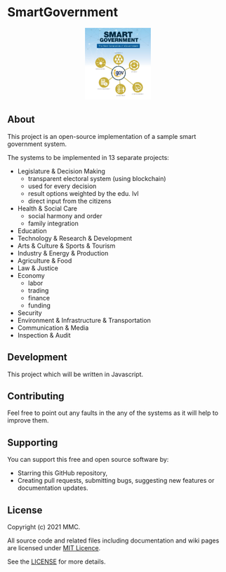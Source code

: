 # SmartGovernment

<p align="center">
  <a href="https://github.com/mmcil/SmartGovernment">
     <img src="/logo/logo.jpg" width="150" title="SmartGovernment">
   </a>
</p>

## About

This project is an open-source implementation of a sample smart government system. 

The systems to be implemented in 13 separate projects: 

- Legislature & Decision Making
    * transparent electoral system (using blockchain)
    * used for every decision
    * result options weighted by the edu. lvl
    * direct input from the citizens
- Health & Social Care
    * social harmony and order
    * family integration
- Education
- Technology & Research & Development
- Arts & Culture & Sports & Tourism
- Industry & Energy & Production
- Agriculture & Food
- Law & Justice
- Economy
    * labor
    * trading
    * finance
    * funding
- Security
- Environment & Infrastructure & Transportation
- Communication & Media
- Inspection & Audit

## Development
This project which will be written in Javascript. 

## Contributing
Feel free to point out any faults in the any of the systems as it will help to improve them. 

## Supporting
You can support this free and open source software by:
- Starring this GitHub repository,
- Creating pull requests, submitting bugs, suggesting new features or documentation updates.

## License
Copyright (c) 2021 MMC. 

All source code and related files including documentation and wiki pages are licensed under [MIT Licence](https://opensource.org/licenses/MIT).

See the [LICENSE](https://github.com/mmcil/SmartGovernment/blob/main/LICENSE) for more details.
